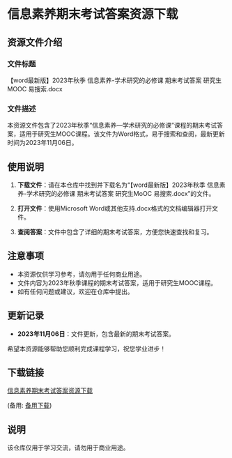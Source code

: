 # 信息素养期末考试答案资源下载

## 资源文件介绍

### 文件标题
【word最新版】2023年秋季 信息素养-学术研究的必修课 期末考试答案 研究生MOOC 易搜索.docx

### 文件描述
本资源文件包含了2023年秋季“信息素养—学术研究的必修课”课程的期末考试答案，适用于研究生MOOC课程。该文件为Word格式，易于搜索和查阅，最新更新时间为2023年11月06日。

## 使用说明

1. **下载文件**：请在本仓库中找到并下载名为“【word最新版】2023年秋季 信息素养-学术研究的必修课 期末考试答案 研究生MoOC 易搜索.docx”的文件。

2. **打开文件**：使用Microsoft Word或其他支持.docx格式的文档编辑器打开文件。

3. **查阅答案**：文件中包含了详细的期末考试答案，方便您快速查找和复习。

## 注意事项

- 本资源仅供学习参考，请勿用于任何商业用途。
- 文件内容为2023年秋季课程的期末考试答案，适用于研究生MOOC课程。
- 如有任何问题或建议，欢迎在仓库中提出。

## 更新记录

- **2023年11月06日**：文件更新，包含最新的期末考试答案。

希望本资源能够帮助您顺利完成课程学习，祝您学业进步！

## 下载链接
[信息素养期末考试答案资源下载](https://pan.quark.cn/s/a6c6aa57b272) 

(备用: [备用下载](https://pan.baidu.com/s/1B3SLYafk_p6o0oKVm3-QCw?pwd=1234))

## 说明

该仓库仅用于学习交流，请勿用于商业用途。
